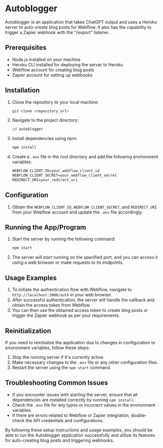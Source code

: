 # Autoblogger

Autoblogger is an application that takes ChatGPT output and uses a Heroku server to auto-create blog posts for Webflow. It also has the capability to trigger a Zapier webhook with the "/export" listener.

## Prerequisites

- Node.js installed on your machine
- Heroku CLI installed for deploying the server to Heroku
- Webflow account for creating blog posts
- Zapier account for setting up webhooks

## Installation

1. Clone the repository to your local machine:

   ```bash
   git clone <repository_url>
   ```

2. Navigate to the project directory:

   ```bash
   cd autoblogger
   ```

3. Install dependencies using npm:

   ```bash
   npm install
   ```

4. Create a `.env` file in the root directory and add the following environment variables:

   ```txt
   WEBFLOW_CLIENT_ID=your_webflow_client_id
   WEBFLOW_CLIENT_SECRET=your_webflow_client_secret
   REDIRECT_URI=your_redirect_uri
   ```

## Configuration

1. Obtain the `WEBFLOW_CLIENT_ID`, `WEBFLOW_CLIENT_SECRET`, and `REDIRECT_URI` from your Webflow account and update the `.env` file accordingly.

## Running the App/Program

1. Start the server by running the following command:

   ```bash
   npm start
   ```

2. The server will start running on the specified port, and you can access it using a web browser or make requests to its endpoints.

## Usage Examples

1. To initiate the authentication flow with Webflow, navigate to `http://localhost:3000/auth` in your web browser.
2. After successful authentication, the server will handle the callback and obtain the access token from Webflow.
3. You can then use the obtained access token to create blog posts or trigger the Zapier webhook as per your requirements.

## Reinitialization

If you need to reinitialize the application due to changes in configuration or environment variables, follow these steps:

1. Stop the running server if it's currently active.
2. Make necessary changes to the `.env` file or any other configuration files.
3. Restart the server using the `npm start` command.

## Troubleshooting Common Issues

- If you encounter issues with starting the server, ensure that all dependencies are installed correctly by running `npm install`.
- Check the `.env` file for any typos or incorrect values in the environment variables.
- If there are errors related to Webflow or Zapier integration, double-check the API credentials and configurations.

By following these setup instructions and usage examples, you should be able to run the Autoblogger application successfully and utilize its features for auto-creating blog posts and triggering webhooks.
